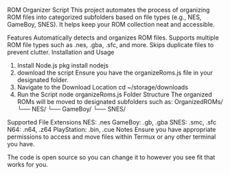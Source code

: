 ROM Organizer Script
This project automates the process of organizing ROM files into categorized subfolders based on file types (e.g., NES, GameBoy, SNES). It helps keep your ROM collection neat and accessible.

Features
Automatically detects and organizes ROM files.
Supports multiple ROM file types such as .nes, .gba, .sfc, and more.
Skips duplicate files to prevent clutter.
Installation and Usage
1. Install Node.js
pkg install nodejs
2. download the script
Ensure you have the organizeRoms.js file in your designated folder.
3. Navigate to the Download Location
cd ~/storage/downloads
5. Run the Script
node organizeRoms.js
Folder Structure
The organized ROMs will be moved to designated subfolders such as:
OrganizedROMs/
  └── NES/
  └── GameBoy/
  └── SNES/



Supported File Extensions
NES: .nes
GameBoy: .gb, .gba
SNES: .smc, .sfc
N64: .n64, .z64
PlayStation: .bin, .cue
Notes
Ensure you have appropriate permissions to access and move files within Termux or any other terminal you have.

The code is open source so you can change it to however you see fit that works for you.
